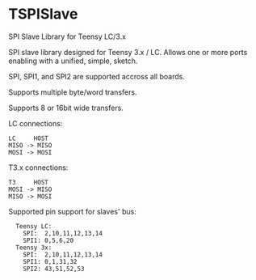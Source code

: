 # TSPISlave
SPI Slave Library for Teensy LC/3.x


  SPI slave library designed for Teensy 3.x / LC. Allows one or more ports enabling with a unified, simple, sketch.
 
  SPI, SPI1, and SPI2 are supported accross all boards.
 
  Supports multiple byte/word transfers.
 
  Supports 8 or 16bit wide transfers.
 
  
  LC connections:
   
    LC     HOST
    MISO -> MISO
    MOSI -> MOSI
  
  T3.x connections:
  
    T3     HOST
    MOSI -> MISO
    MISO -> MOSI
  
  
  Supported pin support for slaves' bus:
 
      Teensy LC:
        SPI:  2,10,11,12,13,14
        SPI1: 0,5,6,20
      Teensy 3x:
        SPI:  2,10,11,12,13,14
        SPI1: 0,1,31,32
        SPI2: 43,51,52,53
